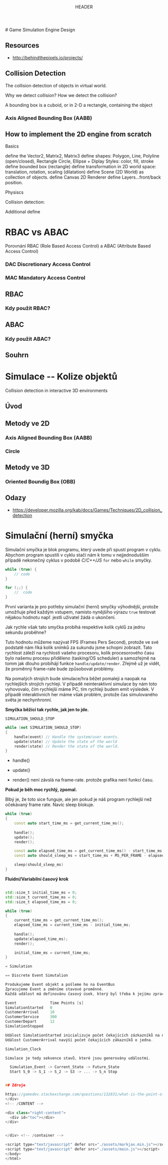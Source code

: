 <!DOCTYPE html>
<head>
  <meta charset="utf8">
  <link rel="stylesheet" type="text/css" href="./assets/main.css">
  <title></title>
</head>
<body>

<div id="container">

<header>HEADER</header>

<!-- CONTENT -->
<div id="main" class="left-content">
# Game Simulation Engine Design

## Resources

- http://behindthepixels.io/projects/

## Collision Detection

The collision detection of objects in virtual world. 

Why we detect collision?
How we detect the collision?

A bounding box is a cuboid, or in 2-D a rectangle, containing the object

### Axis Aligned Bounding Box (AABB)


## How to implement the 2D engine from scratch

Basics

define the Vector2, Matrix2, Matrix3
define shapes: Polygon, Line, Polyline (open/closed), Rectangle Circle, Ellipse + Diplay Styles: color, fill, stroke
define bounded box (rectangle)
define transformation in 2D world space: translation, rotation, scaling (dilatation)
define Scene (2D World) as collection of objects.
define Canvas 2D Renderer
define Layers...front/back position.

Physiscs

Collision detection:

Additional
define


# RBAC vs ABAC

Porovnání RBAC (Role Based Access Control) a ABAC (Attribute Based Access Control)

### DAC Discretionary Access Control 

### MAC Mandatory Access Control

## RBAC

### Kdy použít RBAC?

## ABAC

### Kdy použít ABAC?

## Souhrn

# Simulace -- Kolize objektů

Collision detection in interactive 3D environments

## Úvod

## Metody ve 2D

### Axis Aligned Bounding Box (AABB)

### Circle

## Metody ve 3D

### Oriented Boundig Box (OBB)

## Odazy

- https://developer.mozilla.org/kab/docs/Games/Techniques/2D_collision_detection


# Simulační (herní) smyčka

Simulační smyčka je blok programu, který uvede při spustí  program v cyklu.
Abychom program spustili v cyklu stačí nám k tomu v nejjednodušším případě nekonečný cyklus
v podobě *C/C++/JS* `for` nebo `while` smyčky.

```c
while (true) {
    // code
}
```

```c
for (;;) {
    //  code 
}
```

První varianta je pro potřeby simulační (herní) smyčky výhodnější, protože umožňuje před každým vstupem, namísto nynějšího výrazu `true` testovat nějakou hodnotu např. jestli uživatel žádá o ukončení.

Jak rychle však tato smyčka probíhá respektive kolik cyklů za jednu sekundu proběhne? 

Tuto hodnotu můžeme nazývat FPS (Frames Pers Second), protože ve své podstatě nám říká kolik snímků za sukundu jsme schopni zobrazit. Tato rychlost záleží na rychlosti vašeho procesoru, kolik procesorového času bylo našemu procesu přiděleno (tasking/OS scheduler) a samozřejmě na tomm jak dlouho probíhájí funkce `handle/update/render`. Zřejmě už je vidět, že proměnný frame-rate bude způsobovat problémy.

Na pomalých strojích bude simulace/hra běžet pomaleji a naopak na rychlejších strojích rychleji. V případě neinteraktivní simulace by nám toto vyhovovalo, čím rychlejší máme PC, tím rychleji budem emít výsledek. V případě interaktivních her máme však problém, protože čas simulovaného světa je nechynhronní.


__Smyčka běžící tak rychle, jak jen to jde.__

`SIMULATION_SHOULD_STOP`

```c++
while (not SIMULATION_SHOULD_STOP) 
{
    handle(event) // Handle the system/user events.
    update(state) // Update the state of the world
    render(state) // Render the state of the world.
}
```

- handle()

- update()

- render() není závslá na frame-rate. protože grafika není funkcí času.

__Pokud je běh moc rychlý, zpomal.__


Blbý je, že toto sice funguje, ale jen pokud je náš program rychlejší než očekávaný frame rate.
Navíc sleep blokuje.

```c++
while (true) 
{
    const auto start_time_ms = get_current_time_ms();
    
    handle();
    update();
    render();

    const auto elapsed_time_ms = get_current_time_ms() - start_time_ms;
    const auto should_sleep_ms = start_time_ms + MS_PER_FRAME - elapsed_time_ms; 

    sleep(should_sleep_ms)
}
```


__Fluidní/Variabilní časový krok__


```c++

std::size_t initial_time_ms = 0;
std::size_t current_time_ms = 0;
std::size_t elapsed_time_ms = 0;

while (true) 
{
    current_time_ms = get_current_time_ms();
    elapsed_time_ms = current_time_ms - initial_time_ms;
    
    handle();
    update(elapsed_time_ms);
    render();

    initial_time_ms = current_time_ms;
}

= Simulation

== Discrete Event Simutalion

Produkujeme Event objekt a pošleme ho na EventBus
Zpracujeme Event a změníme stavové proměnné. 
Každá událost má definovánu časový úsek, který byl třeba k jejímu zpracování.

Event               Time Points [s]
SimulationStarted   0    
CustomerArrival     10
CustomerService     300
CustomerDepart      12
SimulationStopped

Událost SimulationStarted inicializuje počet čekajících zázkazníků na nulu.
Událost CustomerArrival navýší počet čekajících zákazníků o jedna.

Simulation_Clock

Simulace je tedy sekvence stavů, které jsou generovány událostmi.

  Simulation_Event -> Current_State -> Future_State 
  Start S_0 -> S_1 -> S_2 -> S3 -> ... -> S_n Stop


## Zdroje

https://gamedev.stackexchange.com/questions/132831/what-is-the-point-of-update-independent-rendering-in-a-game-loop
</div>
<!-- /CONTENT -->

<div class="right-content"> 
  <div id="toc"></div>
</div>


</div> <!-- /container -->

<script type="text/javascript" defer src="./assets/markjax.min.js"></script>
<script type="text/javascript" defer src="./assets/main.js"></script>
</body>
</html>